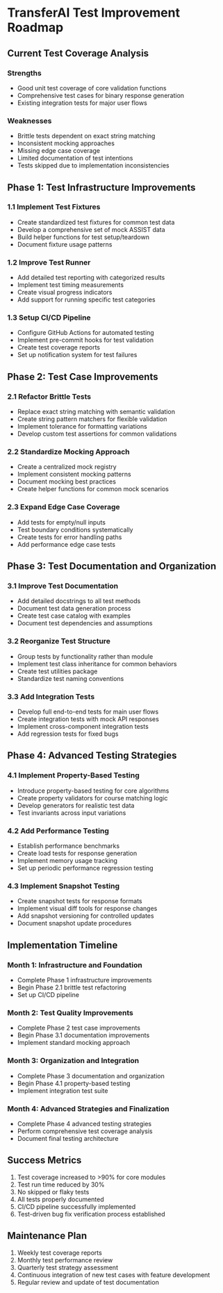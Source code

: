 # TransferAI Test Improvement Roadmap

## Current Test Coverage Analysis

### Strengths
- Good unit test coverage of core validation functions
- Comprehensive test cases for binary response generation
- Existing integration tests for major user flows

### Weaknesses
- Brittle tests dependent on exact string matching
- Inconsistent mocking approaches
- Missing edge case coverage
- Limited documentation of test intentions
- Tests skipped due to implementation inconsistencies

## Phase 1: Test Infrastructure Improvements

### 1.1 Implement Test Fixtures
- Create standardized test fixtures for common test data
- Develop a comprehensive set of mock ASSIST data
- Build helper functions for test setup/teardown
- Document fixture usage patterns

### 1.2 Improve Test Runner
- Add detailed test reporting with categorized results
- Implement test timing measurements
- Create visual progress indicators
- Add support for running specific test categories

### 1.3 Setup CI/CD Pipeline
- Configure GitHub Actions for automated testing
- Implement pre-commit hooks for test validation
- Create test coverage reports
- Set up notification system for test failures

## Phase 2: Test Case Improvements

### 2.1 Refactor Brittle Tests
- Replace exact string matching with semantic validation
- Create string pattern matchers for flexible validation
- Implement tolerance for formatting variations
- Develop custom test assertions for common validations

### 2.2 Standardize Mocking Approach
- Create a centralized mock registry
- Implement consistent mocking patterns
- Document mocking best practices
- Create helper functions for common mock scenarios

### 2.3 Expand Edge Case Coverage
- Add tests for empty/null inputs
- Test boundary conditions systematically
- Create tests for error handling paths
- Add performance edge case tests

## Phase 3: Test Documentation and Organization

### 3.1 Improve Test Documentation
- Add detailed docstrings to all test methods
- Document test data generation process
- Create test case catalog with examples
- Document test dependencies and assumptions

### 3.2 Reorganize Test Structure
- Group tests by functionality rather than module
- Implement test class inheritance for common behaviors
- Create test utilities package
- Standardize test naming conventions

### 3.3 Add Integration Tests
- Develop full end-to-end tests for main user flows
- Create integration tests with mock API responses
- Implement cross-component integration tests
- Add regression tests for fixed bugs

## Phase 4: Advanced Testing Strategies

### 4.1 Implement Property-Based Testing
- Introduce property-based testing for core algorithms
- Create property validators for course matching logic
- Develop generators for realistic test data
- Test invariants across input variations

### 4.2 Add Performance Testing
- Establish performance benchmarks
- Create load tests for response generation
- Implement memory usage tracking
- Set up periodic performance regression testing

### 4.3 Implement Snapshot Testing
- Create snapshot tests for response formats
- Implement visual diff tools for response changes
- Add snapshot versioning for controlled updates
- Document snapshot update procedures

## Implementation Timeline

### Month 1: Infrastructure and Foundation
- Complete Phase 1 infrastructure improvements
- Begin Phase 2.1 brittle test refactoring
- Set up CI/CD pipeline

### Month 2: Test Quality Improvements
- Complete Phase 2 test case improvements
- Begin Phase 3.1 documentation improvements
- Implement standard mocking approach

### Month 3: Organization and Integration
- Complete Phase 3 documentation and organization
- Begin Phase 4.1 property-based testing
- Implement integration test suite

### Month 4: Advanced Strategies and Finalization
- Complete Phase 4 advanced testing strategies
- Perform comprehensive test coverage analysis
- Document final testing architecture

## Success Metrics

1. Test coverage increased to >90% for core modules
2. Test run time reduced by 30%
3. No skipped or flaky tests
4. All tests properly documented
5. CI/CD pipeline successfully implemented
6. Test-driven bug fix verification process established

## Maintenance Plan

1. Weekly test coverage reports
2. Monthly test performance review
3. Quarterly test strategy assessment
4. Continuous integration of new test cases with feature development
5. Regular review and update of test documentation 